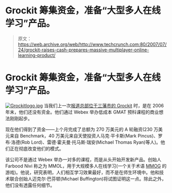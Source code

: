 # Grockit 筹集资金，准备“大型多人在线学习”产品。

> 原文：<https://web.archive.org/web/http://www.techcrunch.com:80/2007/07/24/grockit-raises-cash-prepares-massive-multiplayer-online-learning-product/>

# Grockit 筹集资金，准备“大型多人在线学习”产品。

[![Grockitlogo.jpg](img/5789417a1dfe18c99e3b6f9c223c90c0.png)](https://web.archive.org/web/20221207214828/http://gmat.grockit.com/) 当我们上一次[报道总部位于三藩市的 Grockit](https://web.archive.org/web/20221207214828/http://www.beta.techcrunch.com/2006/11/30/grockit-helps-mba-hopefuls-study-for-the-gmat/) 时，是在 2006 年末，他们还没有资金。他们通过 Webex 举办低成本 GMAT 预科课程的商业想法刚刚起步。

现在他们得到了资金——上个月完成了总额为 270 万美元的 A 轮融资(230 万美元来自 Benchmark，40 万美元来自天使投资人马克·平卡斯(Mark Pincus)、罗布·洛德(Rob Lord)、雷德·霍夫曼·托马斯·瑞安(Michael Thomas Ryan)等人)。他们正在彻底改变他们的模式。

该公司不是通过 Webex 举办一对多的课程，而是从头开始开发新产品。创始人 Farbood Nivi 称之为 MMOL，用于大规模多人在线学习(一个关于术语 [MMOG](https://web.archive.org/web/20221207214828/http://en.wikipedia.org/wiki/Massively_multiplayer_online_game) 的游戏)。他说，研究表明，人们相互学习效果最好，而不是在师生环境中。他和技术联合创始人迈克尔·巴芬顿(Michael Buffington)将试图证明这一点。除此之外，他们没有透露任何细节。